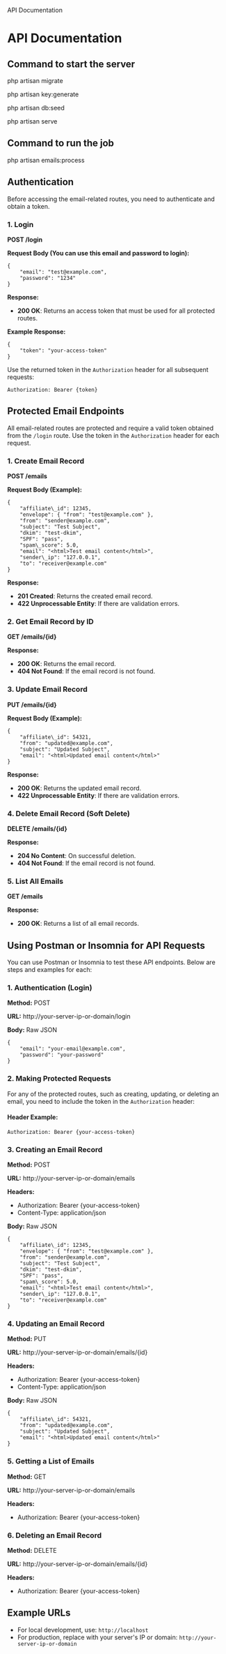 
  
API Documentation

API Documentation
=================

Command to start the server
----------------------

php artisan migrate

php artisan key:generate

php artisan db:seed

php artisan serve

Command to run the job
----------------------
php artisan emails:process


Authentication
--------------

Before accessing the email-related routes, you need to authenticate and obtain a token.

### 1\. Login

**POST /login**

**Request Body (You can use this email and password to login):**

    {
        "email": "test@example.com",
        "password": "1234"
    }
    

**Response:**

*   **200 OK**: Returns an access token that must be used for all protected routes.

**Example Response:**

    {
        "token": "your-access-token"
    }
    

Use the returned token in the `Authorization` header for all subsequent requests:

    Authorization: Bearer {token}
    

Protected Email Endpoints
-------------------------

All email-related routes are protected and require a valid token obtained from the `/login` route. Use the token in the `Authorization` header for each request.

### 1\. Create Email Record

**POST /emails**

**Request Body (Example):**

    {
        "affiliate\_id": 12345,
        "envelope": { "from": "test@example.com" },
        "from": "sender@example.com",
        "subject": "Test Subject",
        "dkim": "test-dkim",
        "SPF": "pass",
        "spam\_score": 5.0,
        "email": "<html>Test email content</html>",
        "sender\_ip": "127.0.0.1",
        "to": "receiver@example.com"
    }
    

**Response:**

*   **201 Created**: Returns the created email record.
*   **422 Unprocessable Entity**: If there are validation errors.

### 2\. Get Email Record by ID

**GET /emails/{id}**

**Response:**

*   **200 OK**: Returns the email record.
*   **404 Not Found**: If the email record is not found.

### 3\. Update Email Record

**PUT /emails/{id}**

**Request Body (Example):**

    {
        "affiliate\_id": 54321,
        "from": "updated@example.com",
        "subject": "Updated Subject",
        "email": "<html>Updated email content</html>"
    }
    

**Response:**

*   **200 OK**: Returns the updated email record.
*   **422 Unprocessable Entity**: If there are validation errors.

### 4\. Delete Email Record (Soft Delete)

**DELETE /emails/{id}**

**Response:**

*   **204 No Content**: On successful deletion.
*   **404 Not Found**: If the email record is not found.

### 5\. List All Emails

**GET /emails**

**Response:**

*   **200 OK**: Returns a list of all email records.

Using Postman or Insomnia for API Requests
------------------------------------------

You can use Postman or Insomnia to test these API endpoints. Below are steps and examples for each:

### 1\. Authentication (Login)

**Method:** POST

**URL:** http://your-server-ip-or-domain/login

**Body:** Raw JSON

    {
        "email": "your-email@example.com",
        "password": "your-password"
    }
    

### 2\. Making Protected Requests

For any of the protected routes, such as creating, updating, or deleting an email, you need to include the token in the `Authorization` header:

#### Header Example:

    Authorization: Bearer {your-access-token}
    

### 3\. Creating an Email Record

**Method:** POST

**URL:** http://your-server-ip-or-domain/emails

**Headers:**

*   Authorization: Bearer {your-access-token}
*   Content-Type: application/json

**Body:** Raw JSON

    {
        "affiliate\_id": 12345,
        "envelope": { "from": "test@example.com" },
        "from": "sender@example.com",
        "subject": "Test Subject",
        "dkim": "test-dkim",
        "SPF": "pass",
        "spam\_score": 5.0,
        "email": "<html>Test email content</html>",
        "sender\_ip": "127.0.0.1",
        "to": "receiver@example.com"
    }
    

### 4\. Updating an Email Record

**Method:** PUT

**URL:** http://your-server-ip-or-domain/emails/{id}

**Headers:**

*   Authorization: Bearer {your-access-token}
*   Content-Type: application/json

**Body:** Raw JSON

    {
        "affiliate\_id": 54321,
        "from": "updated@example.com",
        "subject": "Updated Subject",
        "email": "<html>Updated email content</html>"
    }
    

### 5\. Getting a List of Emails

**Method:** GET

**URL:** http://your-server-ip-or-domain/emails

**Headers:**

*   Authorization: Bearer {your-access-token}

### 6\. Deleting an Email Record

**Method:** DELETE

**URL:** http://your-server-ip-or-domain/emails/{id}

**Headers:**

*   Authorization: Bearer {your-access-token}

Example URLs
------------

*   For local development, use: `http://localhost`
*   For production, replace with your server's IP or domain: `http://your-server-ip-or-domain`
